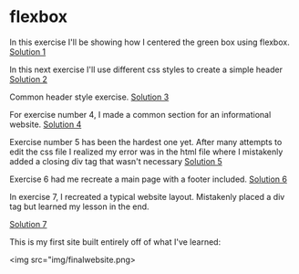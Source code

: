 # flexbox
In this exercise I'll be showing how I centered the green box using flexbox.
<a href="img/flex1.png">Solution 1</a>

In this next exercise I'll use different css styles to create a simple header
<a href="img/flex2.png">Solution 2</a>

Common header style exercise.
<a href="img/flex3.png">Solution 3</a>

For exercise number 4, I made a common section for an informational website. 
<a href="img/flex4.png">Solution 4</a>

Exercise number 5 has been the hardest one yet. After many attempts to edit the css file I realized my error was in the html file where I mistakenly added a closing div tag that wasn't necessary
 <a href="img/flex5.png">Solution 5</a>

Exercise 6 had me recreate a main page with a footer included. 
<a href="img/flex6.png">Solution 6</a>

In exercise 7, I recreated a typical website layout. Mistakenly placed a div tag but learned my lesson in the end. 

<a href="img/flex7.png">Solution 7</a>

This is my first site built entirely off of what I've learned:

<img src="img/finalwebsite.png>